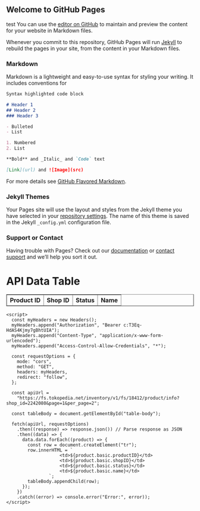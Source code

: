 ## Welcome to GitHub Pages
test
You can use the [editor on GitHub](https://github.com/mazud21/mazud21.github.io/edit/master/README.md) to maintain and preview the content for your website in Markdown files.

Whenever you commit to this repository, GitHub Pages will run [Jekyll](https://jekyllrb.com/) to rebuild the pages in your site, from the content in your Markdown files.

### Markdown

Markdown is a lightweight and easy-to-use syntax for styling your writing. It includes conventions for

```markdown
Syntax highlighted code block

# Header 1
## Header 2
### Header 3

- Bulleted
- List

1. Numbered
2. List

**Bold** and _Italic_ and `Code` text

[Link](url) and ![Image](src)
```

For more details see [GitHub Flavored Markdown](https://guides.github.com/features/mastering-markdown/).

### Jekyll Themes

Your Pages site will use the layout and styles from the Jekyll theme you have selected in your [repository settings](https://github.com/mazud21/mazud21.github.io/settings). The name of this theme is saved in the Jekyll `_config.yml` configuration file.

### Support or Contact

Having trouble with Pages? Check out our [documentation](https://help.github.com/categories/github-pages-basics/) or [contact support](https://github.com/contact) and we’ll help you sort it out.

<!DOCTYPE html>
<html>
  <head>
    <title>API Data Table</title>
  </head>
  <body>
    <h1>API Data Table</h1>
    <table id="data-table" border="1">
      <thead>
        <tr>
          <th>Product ID</th>
          <th>Shop ID</th>
          <th>Status</th>
          <th>Name</th>
        </tr>
      </thead>
      <tbody id="table-body">
        <!-- Table rows will be added here -->
      </tbody>
    </table>

    <script>
      const myHeaders = new Headers();
      myHeaders.append("Authorization", "Bearer c:T3Eq-HdAS4Kjmy7gBhtUIA");
      myHeaders.append("Content-Type", "application/x-www-form-urlencoded");
      myHeaders.append("Access-Control-Allow-Credentials", "*");

      const requestOptions = {
        mode: "cors",
        method: "GET",
        headers: myHeaders,
        redirect: "follow",
      };

      const apiUrl =
        "https://fs.tokopedia.net/inventory/v1/fs/18412/product/info?shop_id=2242080&page=1&per_page=2";

      const tableBody = document.getElementById("table-body");

      fetch(apiUrl, requestOptions)
        .then((response) => response.json()) // Parse response as JSON
        .then((data) => {
          data.data.forEach((product) => {
            const row = document.createElement("tr");
            row.innerHTML = `
                        <td>${product.basic.productID}</td>
                        <td>${product.basic.shopID}</td>
                        <td>${product.basic.status}</td>
                        <td>${product.basic.name}</td>
                    `;
            tableBody.appendChild(row);
          });
        })
        .catch((error) => console.error("Error:", error));
    </script>
  </body>
</html>

